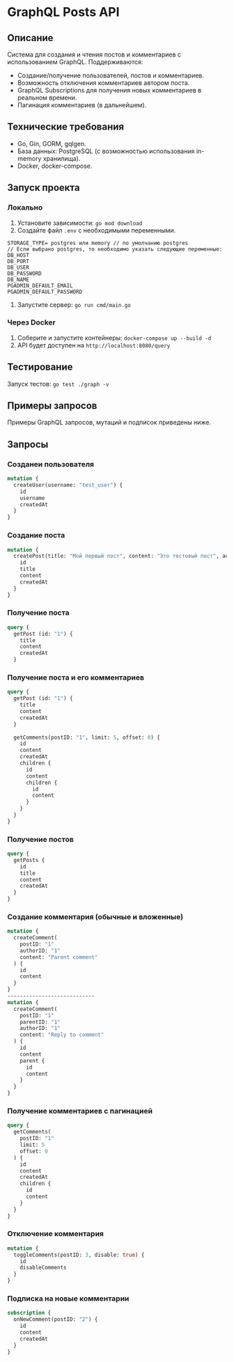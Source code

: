 # GraphQL Posts API

## Описание
Система для создания и чтения постов и комментариев с использованием GraphQL.
Поддерживаются:
- Создание/получение пользователей, постов и комментариев.
- Возможность отключения комментариев автором поста.
- GraphQL Subscriptions для получения новых комментариев в реальном времени.
- Пагинация комментариев (в дальнейшем).

## Технические требования
- Go, Gin, GORM, gqlgen.
- База данных: PostgreSQL (с возможностью использования in-memory хранилища).
- Docker, docker-compose.

## Запуск проекта
### Локально
1. Установите зависимости: `go mod download`
2. Создайте файл `.env` с необходимыми переменными.
```
STORAGE_TYPE= postgres или memory // по умолчанию postgres
// Если выбрано postgres, то необходимо указать следующие переменные:
DB_HOST
DB_PORT
DB_USER
DB_PASSWORD
DB_NAME
PGADMIN_DEFAULT_EMAIL
PGADMIN_DEFAULT_PASSWORD
```
1. Запустите сервер: `go run cmd/main.go`

### Через Docker
1. Соберите и запустите контейнеры: `docker-compose up --build -d`
2. API будет доступен на `http://localhost:8080/query`

## Тестирование
Запуск тестов: `go test ./graph -v`

## Примеры запросов
Примеры GraphQL запросов, мутаций и подписок приведены ниже.

## Запросы

### Созданеи пользователя
```graphql
mutation {
  createUser(username: "test_user") {
    id
    username
    createdAt
  }
}
```

### Создание поста
```graphql
mutation {
  createPost(title: "Мой первый пост", content: "Это тестовый пост", authorID: 1) {
    id
    title
    content
    createdAt
  }
}
```

### Получение поста
```graphql
query {
  getPost (id: "1") {
    title
    content
    createdAt
  }
```

### Получение поста и его комментариев
```graphql
query {
  getPost (id: "1") {
    title
    content
    createdAt
  }
  
  getComments(postID: "1", limit: 5, offset: 0) {
    id
    content
    createdAt
    children {
      id
      content
      children {
        id
        content
      }
    }
  }
}
```

### Получение постов
```graphql
query {
  getPosts {
    id
    title
    content
    createdAt
  }
}
```

### Создание комментария (обычные и вложенные)
```graphql
mutation {
  createComment(
    postID: "1"
    authorID: "1"
    content: "Parent comment"
  ) {
    id
    content
  }
}
----------------------------
mutation {
  createComment(
    postID: "1"
    parentID: "1"
    authorID: "1"
    content: "Reply to comment"
  ) {
    id
    content
    parent {
      id
      content
    }
  }
}
```

### Получение комментариев с пагинацией
```graphql
query {
  getComments(
    postID: "1"
    limit: 5
    offset: 0
  ) {
    id
    content
    createdAt
    children {
      id
      content
    }
  }
}
```

### Отключение комментария
```graphql
mutation {
  toggleComments(postID: 3, disable: true) {
    id
    disableComments
  }
}
```

### Подписка на новые комментарии
```graphql
subscription {
  onNewComment(postID: "2") {
    id
    content
    createdAt
  }
}
```